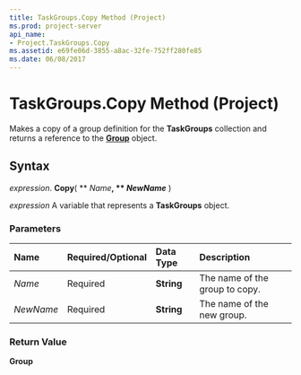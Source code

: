 ```yaml
---
title: TaskGroups.Copy Method (Project)
ms.prod: project-server
api_name:
- Project.TaskGroups.Copy
ms.assetid: e69fe06d-3855-a8ac-32fe-752ff280fe85
ms.date: 06/08/2017
---
```



# TaskGroups.Copy Method (Project)

Makes a copy of a group definition for the **TaskGroups** collection and returns a reference to the **[Group](group-object-project.md)** object.


## Syntax

 _expression_. **Copy**( ** _Name_**, ** _NewName_** )

 _expression_ A variable that represents a **TaskGroups** object.


### Parameters



|**Name**|**Required/Optional**|**Data Type**|**Description**|
|:-----|:-----|:-----|:-----|
| _Name_|Required|**String**|The name of the group to copy.|
| _NewName_|Required|**String**|The name of the new group.|

### Return Value

 **Group**


